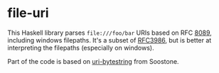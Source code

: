# file-uri

This Haskell library parses `file:///foo/bar` URIs based on RFC [8089](https://www.rfc-editor.org/rfc/rfc8089.html),
including windows filepaths. It's a subset of [RFC3986](https://www.rfc-editor.org/rfc/rfc3986),
but is better at interpreting the filepaths (especially on windows).

Part of the code is based on [uri-bytestring](https://hackage.haskell.org/package/uri-bytestring)
from Soostone.

